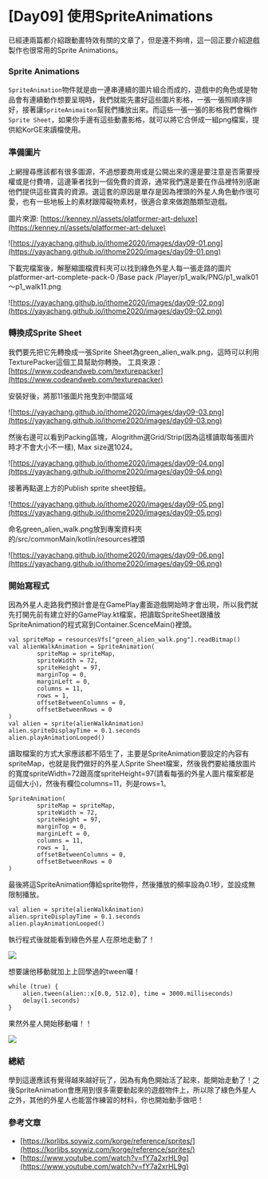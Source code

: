 # [Day09] 使用SpriteAnimations

已經連兩篇都介紹跟動畫特效有關的文章了，但是還不夠唷，這一回正要介紹遊戲製作也很常用的Sprite Animations。

### Sprite Animations
```SpriteAnimation```物件就是由一連串連續的圖片組合而成的，遊戲中的角色或是物品會有連續動作想要呈現時，我們就能先畫好這些圖片影格，一張一張照順序排好，接著讓```SpriteAnimaiton```幫我們播放出來。而這些一張一張的影格我們會稱作```Sprite Sheet```，如果你手邊有這些動畫影格，就可以將它合併成一組png檔案，提供給KorGE來讀檔使用。

### 準備圖片
上網搜尋應該都有很多圖源，不過想要商用或是公開出來的還是要注意是否需要授權或是付費唷，這邊筆者找到一個免費的資源，通常我們還是要在作品裡特別感謝他們提供這些寶貴的資源。選這套的原因是單存是因為裡頭的外星人角色動作很可愛，也有一些地板上的素材跟障礙物素材，很適合拿來做跑酷類型遊戲。

圖片來源: [https://kenney.nl/assets/platformer-art-deluxe](https://kenney.nl/assets/platformer-art-deluxe)

![https://yayachang.github.io/ithome2020/images/day09-01.png](https://yayachang.github.io/ithome2020/images/day09-01.png)

下載完檔案後，解壓縮圖檔資料夾可以找到綠色外星人每一張走路的圖片
platformer-art-complete-pack-0 /Base pack /Player/p1_walk/PNG/p1_walk01～p1_walk11.png

![https://yayachang.github.io/ithome2020/images/day09-02.png](https://yayachang.github.io/ithome2020/images/day09-02.png)

### 轉換成Sprite Sheet
我們要先把它先轉換成一張Sprite Sheet為green_alien_walk.png，這時可以利用TexturePacker這個工具幫助你轉換。
工具來源：[https://www.codeandweb.com/texturepacker](https://www.codeandweb.com/texturepacker)

安裝好後，將那11張圖片拖曳到中間區域

![https://yayachang.github.io/ithome2020/images/day09-03.png](https://yayachang.github.io/ithome2020/images/day09-03.png)

然後右邊可以看到Packing區塊，Alogrithm選Grid/Strip(因為這樣讀取每張圖片時才不會大小不一樣), Max size選1024。

![https://yayachang.github.io/ithome2020/images/day09-04.png](https://yayachang.github.io/ithome2020/images/day09-04.png)

接著再點選上方的Publish sprite sheet按鈕。

![https://yayachang.github.io/ithome2020/images/day09-05.png](https://yayachang.github.io/ithome2020/images/day09-05.png)

命名green_alien_walk.png放到專案資料夾的/src/commonMain/kotlin/resources裡頭

![https://yayachang.github.io/ithome2020/images/day09-06.png](https://yayachang.github.io/ithome2020/images/day09-06.png)

### 開始寫程式
因為外星人走路我們預計會是在GamePlay畫面遊戲開始時才會出現，所以我們就先打開先前有建立好的GamePlay.kt檔案，把讀取SpriteSheet跟播放SpriteAnimation的程式寫到Container.ScenceMain()裡頭。
```
val spriteMap = resourcesVfs["green_alien_walk.png"].readBitmap()
val alienWalkAnimation = SpriteAnimation(
        spriteMap = spriteMap,
        spriteWidth = 72,
        spriteHeight = 97,
        marginTop = 0,
        marginLeft = 0,
        columns = 11,
        rows = 1,
        offsetBetweenColumns = 0,
        offsetBetweenRows = 0
)
val alien = sprite(alienWalkAnimation)
alien.spriteDisplayTime = 0.1.seconds
alien.playAnimationLooped()
```
讀取檔案的方式大家應該都不陌生了，主要是SpriteAnimation要設定的內容有spriteMap，也就是我們做好的外星人Sprite Sheet檔案，然後我們要給播放圖片的寬度spriteWidth=72跟高度spriteHeight=97(請看每張的外星人圖片檔案都是這個大小)，然後有欄位columns=11，列是rows=1。
```
SpriteAnimation(
        spriteMap = spriteMap,
        spriteWidth = 72,
        spriteHeight = 97,
        marginTop = 0,
        marginLeft = 0,
        columns = 11,
        rows = 1,
        offsetBetweenColumns = 0,
        offsetBetweenRows = 0
)
```
最後將這SpriteAnimation傳給sprite物件，然後播放的頻率設為0.1秒，並設成無限制播放。
```
val alien = sprite(alienWalkAnimation)
alien.spriteDisplayTime = 0.1.seconds
alien.playAnimationLooped()
```
執行程式後就能看到綠色外星人在原地走動了！

![](https://yayachang.github.io/ithome2020/images/day09-07.gif)

想要讓他移動就加上上回學過的tween囉！
```
while (true) {
    alien.tween(alien::x[0.0, 512.0], time = 3000.milliseconds)
    delay(1.seconds)
}
```
果然外星人開始移動囉！！

![](https://yayachang.github.io/ithome2020/images/day09-08.gif)

### 總結
學到這邊應該有覺得越來越好玩了，因為有角色開始活了起來，能開始走動了！之後SpriteAnimation會應用到很多需要動起來的遊戲物件上，所以除了綠色外星人之外，其他的外星人也能當作練習的材料，你也開始動手做吧！

### 參考文章
* [https://korlibs.soywiz.com/korge/reference/sprites/](https://korlibs.soywiz.com/korge/reference/sprites/)
* [https://www.youtube.com/watch?v=fY7a2xrHL9g](https://www.youtube.com/watch?v=fY7a2xrHL9g)
